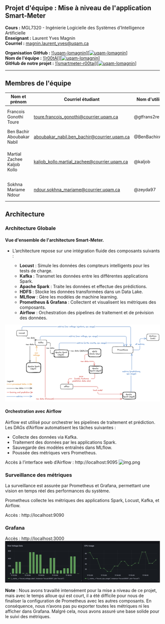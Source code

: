 ## Projet d'équipe : Mise à niveau de l'application Smart-Meter

**Cours :** MGL7320 - Ingénierie Logicielle des Systèmes d'Intelligence Artificielle  
**Enseignant :** Laurent Yves Magnin  
**Courriel :** [magnin.laurent_yves@uqam.ca](mailto:magnin.laurent_yves@uqam.ca)  

**Organisation GitHub :** [![uqam-lomagnin][![uqam-lomagnin](https://img.shields.io/badge/GitHub-Org-blue)]](https://github.com/uqam-lomagnin)  
**Nom de l'équipe :** [![r00tAI][![uqam-lomagnin](https://img.shields.io/badge/GitHub-Org-blue)]](https://github.com/orgs/uqam-lomagnin/teams/r00tai)  
**GitHub de notre projet :** [![smartmeter-r00tai][![uqam-lomagnin](https://img.shields.io/badge/GitHub-Org-blue)]](https://github.com/uqam-lomagnin/smartmeter-r00tai)  

---

## Membres de l'équipe

| Nom et prénom                   | Courriel étudiant                            | Nom d'utilisateur GitHub           | Programme d'études                                             |
|---------------------------------|----------------------------------------------|------------------------------------|----------------------------------------------------------------|
| Francois Gonothi Toure           | toure.francois_gonothi@courrier.uqam.ca     | @gtfrans2re                        | Maîtrise en informatique (systèmes électroniques)               |
| Ben Bachir Aboubakar Nabil       | aboubakar_nabil.ben_bachir@courrier.uqam.ca | @BenBachirAboubakarNabil           | Maîtrise en génie logiciel                                      |
| Martial Zachee Kaljob Kollo      | kaljob_kollo.martial_zachee@courrier.uqam.ca | @kaljob                            | Maîtrise en informatique pour l'intelligence et la gestion des données |
| Sokhna Mariame Ndour             | ndour.sokhna_mariame@courrier.uqam.ca       | @zeyda97                           | Maîtrise en informatique (intelligence artificielle)           |

## Architecture

### Architecture Globale

#### Vue d'ensemble de l'architecture Smart-Meter.
- L’architecture repose sur une intégration fluide des composants suivants :

  - **Locust** : Simule les données des compteurs intelligents pour les tests de charge.
  - **Kafka** : Transmet les données entre les différentes applications Spark.
  - **Apache Spark** : Traite les données et effectue des prédictions.
  - **HDFS** : Stocke les données transformées dans un Data Lake.
  - **MLflow** : Gère les modèles de machine learning.
  - **Prometheus & Grafana** : Collectent et visualisent les métriques des composants.
  - **Airflow** : Orchestration des pipelines de traitement et de prévision des données.

![Architecture Smart-Meter](images/architecture.png)


#### Orchestration avec Airflow
Airflow est utilisé pour orchestrer les pipelines de traitement et prédiction. Les DAGs d’Airflow automatisent les tâches suivantes :

  - Collecte des données via Kafka.
  - Traitement des données par les applications Spark.
  - Sauvegarde des modèles entraînés dans MLflow.
  - Poussée des métriques vers Prometheus.

Accès à l’interface web d’Airflow : http://localhost:9095
![img.png](img.png)

### Surveillance des métriques
La surveillance est assurée par Prometheus et Grafana, permettant une vision en temps réel des performances du système.

Prometheus collecte les métriques des applications Spark, Locust, Kafka, et Airflow.

Accès : http://localhost:9090

### Grafana
Accès : http://localhost:3000
![grafana.jpeg](images%2Fgrafana.jpeg)


**Note** : Nous avons travaillé intensément pour la mise a niveau de ce projet, mais avec le temps alloue qui est court, il a été difficile pour nous de finaliser la configuration de Prometheus avec les autres composants. En conséquence, nous n’avons pas pu exporter toutes les métriques ni les afficher dans Grafana. Malgré cela, nous avons assuré une base solide pour le suivi des métriques.


